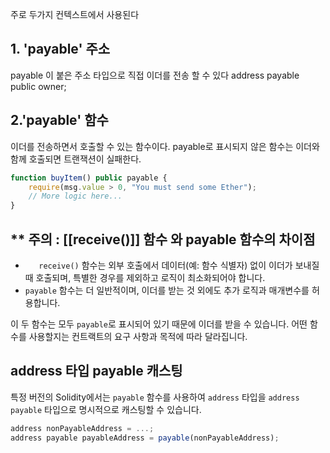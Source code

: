 주로 두가지 컨텍스트에서 사용된다

## 1. 'payable' 주소
payable 이 붙은 주소 타입으로 직접 이더를 전송 할 수 있다
	address payable public owner;

## 2.'payable' 함수
이더를 전송하면서 호출할 수 있는 함수이다. payable로 표시되지 않은 함수는 이더와 함께 호출되면 트랜잭션이 실패한다.
```js
function buyItem() public payable {
    require(msg.value > 0, "You must send some Ether");
    // More logic here...
}

```

## ** 주의 : [[receive()]] 함수 와 payable 함수의 차이점

- `   receive()` 함수는 외부 호출에서 데이터(예: 함수 식별자) 없이 이더가 보내질 때 호출되며, 특별한 경우를 제외하고 로직이 최소화되어야 합니다.
- `payable` 함수는 더 일반적이며, 이더를 받는 것 외에도 추가 로직과 매개변수를 허용합니다.

이 두 함수는 모두 `payable`로 표시되어 있기 때문에 이더를 받을 수 있습니다. 어떤 함수를 사용할지는 컨트랙트의 요구 사항과 목적에 따라 달라집니다.


## address 타입 payable 캐스팅

특정 버전의 Solidity에서는 `payable` 함수를 사용하여 `address` 타입을 `address payable` 타입으로 명시적으로 캐스팅할 수 있습니다.

```js
address nonPayableAddress = ...;
address payable payableAddress = payable(nonPayableAddress);

```